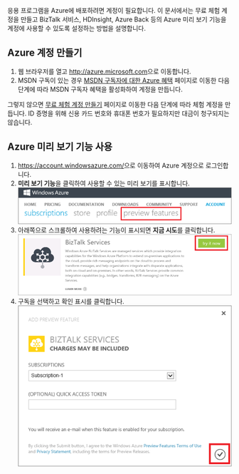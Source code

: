 응용 프로그램을 Azure에 배포하려면 계정이 필요합니다. 이 문서에서는 무료 체험 계정을 만들고 BizTalk 서비스, HDInsight, Azure Back 등의 Azure 미리 보기 기능을 계정에 사용할 수 있도록 설정하는 방법을 설명합니다.

## Azure 계정 만들기

1.  웹 브라우저를 열고 <http://azure.microsoft.com>으로 이동합니다.
2.  MSDN 구독이 있는 경우 [MSDN 구독자에 대한 Azure 혜택](http://azure.microsoft.com/pricing/member-offers/msdn-benefits-details/) 페이지로 이동한 다음 단계에 따라 MSDN 구독자 혜택을 활성화하여 계정을 만듭니다.

   그렇지 않으면 [무료 체험 계정 만들기](http://azure.microsoft.com/pricing/free-trial/) 페이지로 이동한 다음 단계에 따라 체험 계정을 만듭니다. ID 증명을 위해 신용 카드 번호와 휴대폰 번호가 필요하지만 대금이 청구되지는 않습니다.

## Azure 미리 보기 기능 사용

1.  <https://account.windowsazure.com/>으로 이동하여 Azure 계정으로 로그인합니다.
2.  **미리 보기 기능**을 클릭하여 사용할 수 있는 미리 보기를 표시합니다.<br /> ![미리 보기 기능 탭 열기][1]
3.  아래쪽으로 스크롤하여 사용하려는 기능이 표시되면 **지금 시도**를 클릭합니다.<br /> ![미리 보기 기능 선택][2]
4.  구독을 선택하고 확인 표시를 클릭합니다.<br /> ![구독 선택][3]

[1]: ./media/create-an-azure-account/antares-iaas-preview-01.png
[2]: ./media/create-an-azure-account/antares-iaas-preview-05.png
[3]: ./media/create-an-azure-account/antares-iaas-preview-06.png

<!---HONumber=July15_HO3-->